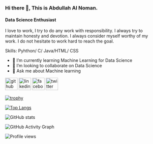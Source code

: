 ### Hi there 👋,  This is Abdullah Al Noman.
#### Data Science Enthusiast
 I love to work, I try to do any work with responsibility. I always try to maintain honesty and devotion. I always consider myself worthy of my work. I do not hesitate to work hard to reach the goal.

Skills: Pyhthon/ C/ Java/HTML/ CSS

- 🌱 I’m currently learning Machine Learning for Data Science 
- 👯 I’m looking to collaborate on Data Science 
- 💬 Ask me about Machine learning 


[<img src='https://cdn.jsdelivr.net/npm/simple-icons@3.0.1/icons/github.svg' alt='github' height='40'>](https://github.com/noman-abdullah2000)  [<img src='https://cdn.jsdelivr.net/npm/simple-icons@3.0.1/icons/linkedin.svg' alt='linkedin' height='40'>](https://www.linkedin.com/in/https://www.linkedin.com/in/md-abdullah-al-noman-4567811b8//)  [<img src='https://cdn.jsdelivr.net/npm/simple-icons@3.0.1/icons/facebook.svg' alt='facebook' height='40'>](https://www.facebook.com/https://www.facebook.com/al.noman827646)  [<img src='https://cdn.jsdelivr.net/npm/simple-icons@3.0.1/icons/twitter.svg' alt='twitter' height='40'>](https://twitter.com/https://twitter.com/2000alnoman)  

[![trophy](https://github-profile-trophy.vercel.app/?username=noman-abdullah2000)](https://github.com/ryo-ma/github-profile-trophy)

[![Top Langs](https://github-readme-stats.vercel.app/api/top-langs/?username=noman-abdullah2000)](https://github.com/anuraghazra/github-readme-stats)

![GitHub stats](https://github-readme-stats.vercel.app/api?username=noman-abdullah2000&show_icons=true)  

![GitHub Activity Graph](https://activity-graph.herokuapp.com/graph?username=noman-abdullah2000)  

![Profile views](https://gpvc.arturio.dev/noman-abdullah2000)  
